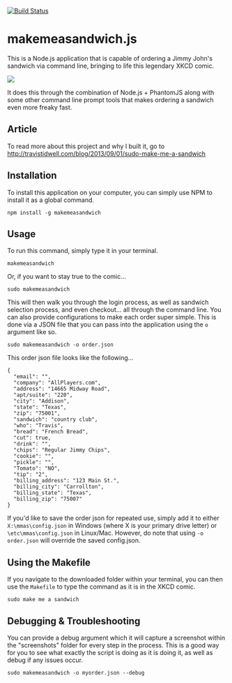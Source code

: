 [![Build Status](https://travis-ci.org/sbebrone/makemeasandwich.js.svg)](https://travis-ci.org/sbebrone/makemeasandwich.js)

makemeasandwich.js
==========================
This is a Node.js application that is capable of ordering a Jimmy John's sandwich via command line, bringing to life this legendary XKCD comic.

![](http://imgs.xkcd.com/comics/sandwich.png)

It does this through the combination of Node.js + PhantomJS along with some other command line prompt tools that makes ordering a sandwich even more freaky fast.

Article
---------------------------
To read more about this project and why I built it, go to <a href="http://travistidwell.com/blog/2013/09/01/sudo-make-me-a-sandwich">http://travistidwell.com/blog/2013/09/01/sudo-make-me-a-sandwich</a>

Installation
---------------------------
To install this application on your computer, you can simply use NPM to install it as a global command.

```
npm install -g makemeasandwich
```

Usage
---------------------------
To run this command, simply type it in your terminal.

```
makemeasandwich
```

Or, if you want to stay true to the comic...

```
sudo makemeasandwich
```

This will then walk you through the login process, as well as sandwich selection process, and even checkout... all through the command line.  You can also provide configurations to make each order super simple.  This is done via a JSON file that you can pass into the application using the ```o``` argument like so.

```
sudo makemeasandwich -o order.json
```

This order json file looks like the following...

```
{
  "email": "",
  "company": "AllPlayers.com",
  "address": "14665 Midway Road",
  "apt/suite": "220",
  "city": "Addison",
  "state": "Texas",
  "zip": "75001",
  "sandwich": "country club",
  "who": "Travis",
  "bread": "French Bread",
  "cut": true,
  "drink": "",
  "chips": "Regular Jimmy Chips",
  "cookie": "",
  "pickle": "",
  "Tomato": "NO",
  "tip": "2",
  "billing_address": "123 Main St.",
  "billing_city": "Carrollton",
  "billing_state": "Texas",
  "billing_zip": "75007"
}
```

If you'd like to save the order json for repeated use, simply add it to either `X:\mmas\config.json` in Windows (where X is your primary drive letter) or `\etc\mmas\config.json` in Linux/Mac. However, do note that using `-o order.json` will override the saved config.json.

Using the Makefile
------------------------------
If you navigate to the downloaded folder within your terminal, you can then use the ```Makefile``` to type the command as it is in the XKCD comic.

```
sudo make me a sandwich
```

Debugging & Troubleshooting
------------------------------
You can provide a debug argument which it will capture a screenshot within the "screenshots" folder for every step in the process.  This is a good way
for you to see what exactly the script is doing as it is doing it, as well as debug if any issues occur.

```
sudo makemeasandwich -o myorder.json --debug
```
